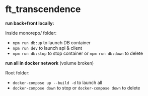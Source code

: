 # ft_transcendence

**run back+front locally:**

Inside monorepo/ folder:

- `npm run db:up` to launch DB container
- `npm run dev` to launch api & client
- `npm run db:stop` to stop container or `npm run db:down` to delete


**run all in docker network** (volume broken)

Root folder:

- `docker-compose up --build -d` to launch all
- `docker-compose down` to stop or `docker-compose down` to delete